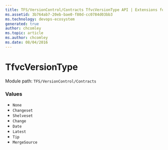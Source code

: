 ```yaml
---
title: TFS/VersionControl/Contracts TfvcVersionType API | Extensions for Azure DevOps Services
ms.assetid: 3b764ab7-20eb-bae0-f80d-cc0784d03bb3
ms.technology: devops-ecosystem
generated: true
author: chcomley
ms.topic: article
ms.author: chcomley
ms.date: 08/04/2016
---
```


# TfvcVersionType

Module path: `TFS/VersionControl/Contracts`

### Values

* `None`
* `Changeset`
* `Shelveset`
* `Change`
* `Date`
* `Latest`
* `Tip`
* `MergeSource`
